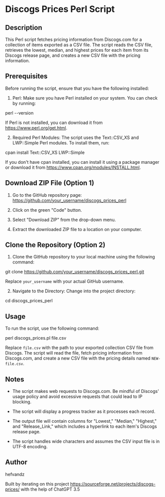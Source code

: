 # Discogs Prices Perl Script

## Description

This Perl script fetches pricing information from Discogs.com for a collection of items exported as a CSV file. The script reads the CSV file, retrieves the lowest, median, and highest prices for each item from its Discogs release page, and creates a new CSV file with the pricing information.

## Prerequisites

Before running the script, ensure that you have the following installed:

1. Perl: Make sure you have Perl installed on your system. You can check by running:

perl --version


If Perl is not installed, you can download it from https://www.perl.org/get.html.

2. Required Perl Modules: The script uses the Text::CSV_XS and LWP::Simple Perl modules. To install them, run:

cpan install Text::CSV_XS LWP::Simple


If you don't have cpan installed, you can install it using a package manager or download it from https://www.cpan.org/modules/INSTALL.html.

## Download ZIP File (Option 1)

1. Go to the GitHub repository page: https://github.com/your_username/discogs_prices_perl

2. Click on the green "Code" button.

3. Select "Download ZIP" from the drop-down menu.

4. Extract the downloaded ZIP file to a location on your computer.

## Clone the Repository (Option 2)

1. Clone the GitHub repository to your local machine using the following command:

git clone https://github.com/your_username/discogs_prices_perl.git


Replace `your_username` with your actual GitHub username.

2. Navigate to the Directory: Change into the project directory:

cd discogs_prices_perl


## Usage

To run the script, use the following command:

perl discogs_prices.pl file.csv


Replace `file.csv` with the path to your exported collection CSV file from Discogs. The script will read the file, fetch pricing information from Discogs.com, and create a new CSV file with the pricing details named `NEW-file.csv`.

## Notes

- The script makes web requests to Discogs.com. Be mindful of Discogs' usage policy and avoid excessive requests that could lead to IP blocking.

- The script will display a progress tracker as it processes each record.

- The output file will contain columns for "Lowest," "Median," "Highest," and "Release_Link," which includes a hyperlink to each item's Discogs release page.

- The script handles wide characters and assumes the CSV input file is in UTF-8 encoding.

## Author

hefvandz

Built by iterating on this project https://sourceforge.net/projects/discogs-prices/ with the help of ChatGPT 3.5



